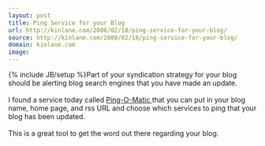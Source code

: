 ```yaml
---
layout: post
title: Ping Service for your Blog
url: http://kinlane.com/2008/02/18/ping-service-for-your-blog/
source: http://kinlane.com/2008/02/18/ping-service-for-your-blog/
domain: kinlane.com
image: 
---
```

{% include JB/setup %}Part of your syndication strategy for your blog should be alerting blog search engines that you have made an update.<br /><br />I found a service today called <a href="http://pingomatic.com/">Ping-O-Matic </a>that you can put in your blog name, home page, and rss URL and choose which services to ping that your blog has been updated.<br /><br />This is a great tool to get the word out there regarding your blog.